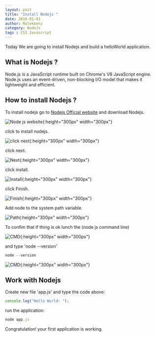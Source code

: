 ```yaml
---
layout: post
title: "Install Nodejs "
date: 2016-01-01
author: Malekbenz
category: NodeJs
tags : CSS Javascript
---
```

Today We are going to install Nodejs and build a helloWorld application.

## What is Nodejs ? 
Node.js is a JavaScript runtime built on Chrome's V8 JavaScript engine. Node.js uses an event-driven, non-blocking I/O model that makes it lightweight and efficient.

## How to install Nodejs ?
To install nodejs go to [Nodejs Official website](https://nodejs.org/) and download Nodejs.

![Node js website](/images/nodejs/nodejswebsite.png){:height="300px" width="300px"}


click to install nodejs.

![click next](/images/nodejs/nodejsfs01.png){:height="300px" width="300px"}

click next.

![Next](/images/nodejs/nodejsfs02.png){:height="300px" width="300px"}

click install.

![Install](/images/nodejs/nodejsfs03.png){:height="300px" width="300px"}

click Finish.

![Finish](/images/nodejs/nodejsfs04.png){:height="300px" width="300px"}


Add node to the system path variable.  

![Path](/images/nodejs/nodejsfs05.png){:height="300px" width="300px"}


To confim that if thing is ok lunch the (node js command line) 

![CMD](/images/nodejs/nodejsfs06.01.gif){:height="300px" width="300px"} 

and type 'node --version'  

```javascript
node --version
```

![CMD](/images/nodejs/nodejsfs06.png){:height="300px" width="300px"}

## Work with Nodejs 
    
Create new file 'app.js' and type the code above:  

```javascript
console.log("Hello World: ");
```

run the application: 


```javascript
node app.js
```
Congratulation! your first application is working.


